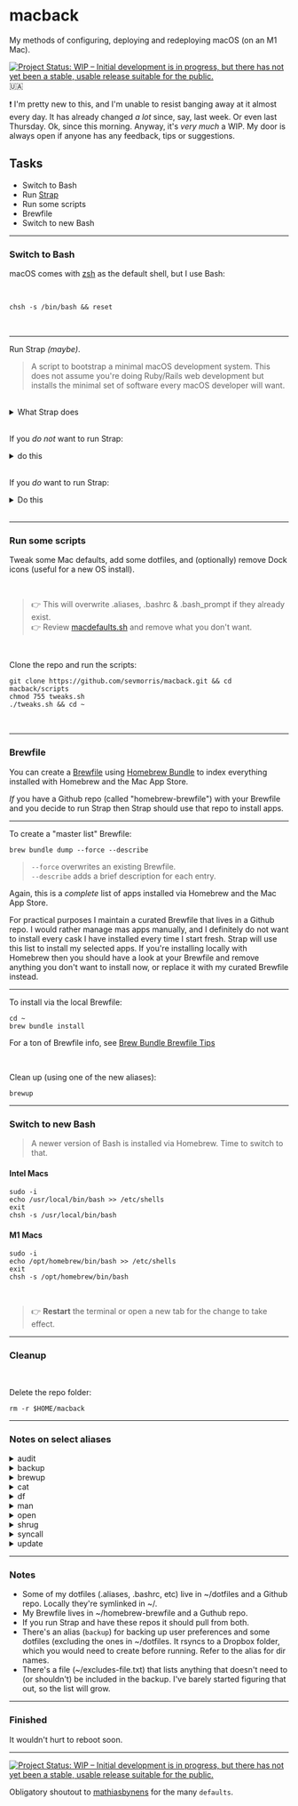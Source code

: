 # macback

My methods of configuring, deploying and redeploying macOS (on an M1 Mac).


[![Project Status: WIP – Initial development is in progress, but there has not yet been a stable, usable release suitable for the public.](https://www.repostatus.org/badges/latest/wip.svg)](https://www.repostatus.org/#wip)
:ukraine:

:exclamation: I'm pretty new to this, and I'm unable to resist banging away at it almost every day. It has already changed *a lot* since, say, last week. Or even last Thursday. Ok, since this morning. Anyway, it's _very much_ a WIP. My door is always open if anyone has any feedback, tips or suggestions.

## Tasks

- Switch to Bash
- Run [Strap](https://github.com/MikeMcQuaid/strap)
- Run some scripts
- Brewfile
- Switch to new Bash

---
### Switch to Bash

  macOS comes with [zsh](https://support.apple.com/en-us/HT208050) as the default shell, but I use Bash:

  <br>

  ```
  chsh -s /bin/bash && reset
  ```

<br>

---
Run Strap *(maybe)*.

>A script to bootstrap a minimal macOS development system. This does not assume you're doing Ruby/Rails
> web development but installs the minimal set of software every macOS developer will want.

<br>

<details>
  <summary>What Strap does</summary>

<br>

- Disables Java in Safari (for better security)
- Enables the macOS screensaver password immediately (for better security)
- Enables the macOS application firewall (for better security)
- Adds a Found this computer? message to the login screen (for machine recovery)
- Enables full-disk encryption and saves the FileVault Recovery Key to the Desktop (for better security)
- Installs the Xcode Command Line Tools (for compilers and Unix tools)
- Agree to the Xcode license (for using compilers without prompts)
- Installs Homebrew (for installing command-line software)
- Installs Homebrew Bundle (for bundler-like Brewfile support)
- Installs Homebrew Services (for managing Homebrew-installed services)
- Installs Homebrew Cask (for installing graphical software)
- Installs the latest macOS software updates (for better security)
- Installs dotfiles from a user's https://github.com/username/dotfiles repository. If they exist and are executable: runs script/setup to configure the dotfiles and script/strap-after-setup after setting up everything else.
- Installs software from a user's Brewfile in their https://github.com/username/homebrew-brewfile repository or .Brewfile in their home directory.
- A simple web application to set Git's name, email and GitHub token (needs authorised on any organisations you wish to access)
- Idempotent

</details>

<br>

If you _do not_ want to run Strap:

<details>
  <summary>do this</summary>

---
Install [Homebrew](https://brew.sh/):


```
/bin/bash -c "$(curl -fsSL https://raw.githubusercontent.com/Homebrew/install/HEAD/install.sh)"
```

<br>

Install Xcode Command Line Tools:


```
xcode-select --install
```

</details>

<br>

If you _do_ want to run Strap:

<details>
  <summary>Do this</summary>

---

```
git clone https://github.com/MikeMcQuaid/strap
cd strap
bash bin/strap.sh
```

Alternatively, you can run [Strap in a browser](https://macos-strap.herokuapp.com/).

</details>

<br>

---
### Run some scripts

Tweak some Mac defaults, add some dotfiles, and (optionally) remove Dock icons (useful for a new OS install).

<br>

> :point_right: This will overwrite .aliases, .bashrc & .bash_prompt if they already exist.<br>
> :point_right: Review [macdefaults.sh](scripts/macdefaults.sh) and remove what you don't want.

<br>

Clone the repo and run the scripts:

```
git clone https://github.com/sevmorris/macback.git && cd macback/scripts
chmod 755 tweaks.sh
./tweaks.sh && cd ~
```

<br>

---
### Brewfile

You can create a [Brewfile](https://github.com/Homebrew/homebrew-bundle) using [Homebrew Bundle](https://docs.brew.sh/Manpage#bundle-subcommand) to index everything installed with Homebrew and the Mac App Store.

_If_ you have a Github repo (called "homebrew-brewfile") with your Brewfile and you decide to run Strap then Strap should use that repo to install apps.

---
To create a "master list" Brewfile:

```
brew bundle dump --force --describe
```

> `--force` overwrites an existing Brewfile.<br>
> `--describe` adds a brief description for each entry.

Again, this is a *complete* list of apps installed via Homebrew and the Mac App Store.<br>

For practical purposes I maintain a curated Brewfile that lives in a Github repo. I would rather manage mas apps manually, and I definitely do not want to install every cask I have installed every time I start fresh. Strap will use this list to install my selected apps. If you're installing locally with Homebrew then you should have a look at your Brewfile and remove anything you don't want to install now, or replace it with my curated Brewfile instead.

---
To install via the local Brewfile:

```
cd ~
brew bundle install
```

For a ton of Brewfile info, see [Brew Bundle Brewfile Tips](https://gist.github.com/ChristopherA/a579274536aab36ea9966f301ff14f3f)

<br>

Clean up (using one of the new aliases):

```
brewup
```

---
### Switch to new Bash

> A newer version of Bash is installed via Homebrew. Time to switch to that.


#### Intel Macs

```
sudo -i
echo /usr/local/bin/bash >> /etc/shells
exit
chsh -s /usr/local/bin/bash
```

#### M1 Macs

```
sudo -i
echo /opt/homebrew/bin/bash >> /etc/shells
exit
chsh -s /opt/homebrew/bin/bash
```

<br>

> :point_right: **Restart** the terminal or open a new tab for the change to take effect.


---
### Cleanup

<br>

Delete the repo folder:

```
rm -r $HOME/macback
```


---
### Notes on select aliases

<details>
  <summary>audit</summary>
<br>
Runs a system audit using security and system auditing tool Lynis.

</details>


<details>
  <summary>backup</summary>
<br>
Backs up dotfiles and ~/Library/Preferences, (not including files listed in .excludes-file.txt) to a Dropbox folder.

  </details>


<details>
  <summary>brewup</summary>
<br>
Updates, upgrades & cleans up Homebrew.

  </details>


<details>
  <summary>cat</summary>
<br>
Opens a file with cat clone bat.

</details>


<details>
  <summary>df</summary>
<br>
Gives an overview of the filesystem disk space usage using Disk Usage/Free utility (duf) instead of df.

  </details>


<details>
  <summary>man</summary>
<br>
Replaces man with the simplified and community-driven tldr.

</details>


<details>
  <summary>open</summary>
<br>
Opens file for editing in the text editor micro.  

  </details>


<details>
  <summary>shrug</summary>
<br>
Copies ¯\_(ツ)_/¯ to the clipboard

  </details>


<details>
  <summary>syncall</summary>
<br>
I maintain two copies of .aliases and Brewfile and edit them regularly. This syncs both versions & pushes them to Github. (synca will sync just the .aliases files and syncb will sync just the Brewfiles)

  </details>


<details>
  <summary>update</summary>
<br>
Gets macOS Software Updates, and updates installed Ruby gems, npm, and their installed packages.

  </details>


---
### Notes

- Some of my dotfiles (.aliases, .bashrc, etc) live in ~/dotfiles and a Github repo. Locally they're symlinked in ~/.<br>
- My Brewfile lives in ~/homebrew-brewfile  and a Guthub repo.<br>
- If you run Strap and have these repos it should pull from both.
- There's an alias (`backup`) for backing up user preferences and some dotfiles (excluding the ones in ~/dotfiles. It rsyncs to a Dropbox folder, which you would need to create before running. Refer to the alias for dir names.<br>
- There's a file (~/excludes-file.txt) that lists anything that doesn't need to (or shouldn't) be included in the backup.
I've barely started figuring that out, so the list will grow.

---
### Finished

It wouldn't hurt to reboot soon.

---
[![Project Status: WIP – Initial development is in progress, but there has not yet been a stable, usable release suitable for the public.](https://www.repostatus.org/badges/latest/wip.svg)](https://www.repostatus.org/#wip)

Obligatory shoutout to [mathiasbynens](https://github.com/mathiasbynens/dotfiles/blob/main/.macos) for the many `defaults`.
